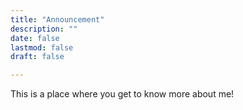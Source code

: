 ```yaml
---
title: "Announcement"
description: ""
date: false
lastmod: false
draft: false

---
```

This is a place where you get to know more about me!
